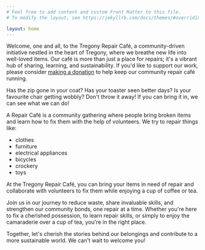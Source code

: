 ```yaml
---
# Feel free to add content and custom Front Matter to this file.
# To modify the layout, see https://jekyllrb.com/docs/themes/#overriding-theme-defaults

layout: home
---
```


Welcome, one and all, to the Tregony Repair Café, a community-driven initiative nestled in the heart of Tregony, where we breathe new life into well-loved items. Our café is more than just a place for repairs; it's a vibrant hub of sharing, learning, and sustainability. If you'd like to support our work, please consider [making a donation](/donate/) to help keep our community repair café running.

Has the zip gone in your coat? Has your toaster seen better days? Is your favourite chair getting wobbly? Don't throw it away! If you can bring it in, we can see what we can do!

A Repair Café is a community gathering where people bring broken items and learn how to fix them with the help of volunteers. We try to repair things like:

- clothes
- furniture
- electrical appliances
- bicycles
- crockery
- toys

At the Tregony Repair Café, you can bring your items in need of repair and collaborate with volunteers to fix them while enjoying a cup of coffee or tea.

Join us in our journey to reduce waste, share invaluable skills, and strengthen our community bonds, one repair at a time. Whether you're here to fix a cherished possession, to learn repair skills, or simply to enjoy the camaraderie over a cup of tea, you're in the right place.

Together, let's cherish the stories behind our belongings and contribute to a more sustainable world. We can't wait to welcome you!
